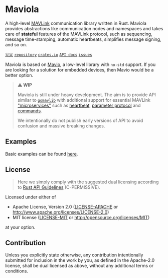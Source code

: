 Maviola
=======

A high-level [MAVLink](https://mavlink.io/en/) communication library written in Rust. Maviola provides abstractions like
communication nodes and namespaces and takes care of **stateful** features of the MAVLink protocol, such as sequencing,
message time-stamping, automatic heartbeats, simplifies message signing, and so on.

[🇺🇦](https://mavka.gitlab.io/home/a_note_on_the_war_in_ukraine/)
[`repository`](https://gitlab.com/mavka/libs/maviola)
[`crates.io`](https://crates.io/crates/maviola)
[`API docs`](https://docs.rs/maviola/latest/maviola/)
[`issues`](https://gitlab.com/mavka/libs/maviola/-/issues)

Maviola is based on [Mavio](https://gitlab.com/mavka/libs/mavio), a low-level library with `no-std` support. If you are
looking for a solution for embedded devices, then Mavio would be a better option.

> **⚠ WIP**
> 
> Maviola is still under heavy development. The aim is to provide API similar to
> [`gomavlib`](https://github.com/bluenviron/gomavlib) with additional support for essential MAVLink
> ["microservices"](https://mavlink.io/en/services/) such as [heartbeat](https://mavlink.io/en/services/heartbeat.html),
> [parameter protocol](https://mavlink.io/en/services/parameter.html) and
> [commands](https://mavlink.io/en/services/command.html).
> 
> We intentionally do not publish early versions of API to avoid confusion and massive breaking changes.

Examples
--------

Basic examples can be found [here](maviola/examples).

License
-------

> Here we simply comply with the suggested dual licensing according to
> [Rust API Guidelines](https://rust-lang.github.io/api-guidelines/about.html) (C-PERMISSIVE).

Licensed under either of

* Apache License, Version 2.0
  ([LICENSE-APACHE](LICENSE-APACHE) or http://www.apache.org/licenses/LICENSE-2.0)
* MIT license
  ([LICENSE-MIT](LICENSE-MIT) or http://opensource.org/licenses/MIT)

at your option.

Contribution
------------

Unless you explicitly state otherwise, any contribution intentionally submitted
for inclusion in the work by you, as defined in the Apache-2.0 license, shall be
dual licensed as above, without any additional terms or conditions.
